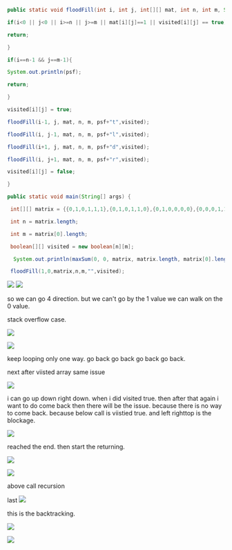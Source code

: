 
```java
public static void floodFill(int i, int j, int[][] mat, int n, int m, String psf,boolean[][] visited){

if(i<0 || j<0 || i>=n || j>=m || mat[i][j]==1 || visited[i][j] == true){

return;

}

if(i==n-1 && j==m-1){

System.out.println(psf);

return;

}

visited[i][j] = true;

floodFill(i-1, j, mat, n, m, psf+"t",visited);

floodFill(i, j-1, mat, n, m, psf+"l",visited);

floodFill(i+1, j, mat, n, m, psf+"d",visited);

floodFill(i, j+1, mat, n, m, psf+"r",visited);

visited[i][j] = false;

}

public static void main(String[] args) {

 int[][] matrix = {{0,1,0,1,1,1},{0,1,0,1,1,0},{0,1,0,0,0,0},{0,0,0,1,1,0},{0,1,0,1,1,0},{0,0,0,1,1,0}};

 int n = matrix.length;

 int m = matrix[0].length;

 boolean[][] visited = new boolean[n][m];

  System.out.println(maxSum(0, 0, matrix, matrix.length, matrix[0].length));

 floodFill(1,0,matrix,n,m,"",visited);
```




![](https://i.imgur.com/lxV2AHL.png)
![](https://i.imgur.com/7Ql8BIo.png)



so we can go 4 direction. but we can't go by the 1 value we can walk on the 0 value.



stack overflow case.

![](https://i.imgur.com/eLoRdYd.png)


![](https://i.imgur.com/cVaViEg.png)


keep looping only one way. go back go back go back go back.



next after viisted array same issue

![](https://i.imgur.com/wuOJxRm.png)



i can go up down right down. when i did visited true. then after that again i want to do come back then there will be the issue.
because there is no way to come back. because below call is viistied true. and left righttop is the blockage.

![](https://i.imgur.com/L3ImbIL.png)


reached the end.
then start the returning.

![](https://i.imgur.com/2oHcLOl.png)



![](https://i.imgur.com/fgT7xTn.png)


above call recursion

last 
![](https://i.imgur.com/Nux6vBc.png)


this is the backtracking.

![](https://i.imgur.com/0fHmVFz.png)


![](https://i.imgur.com/cxIeSfP.png)




